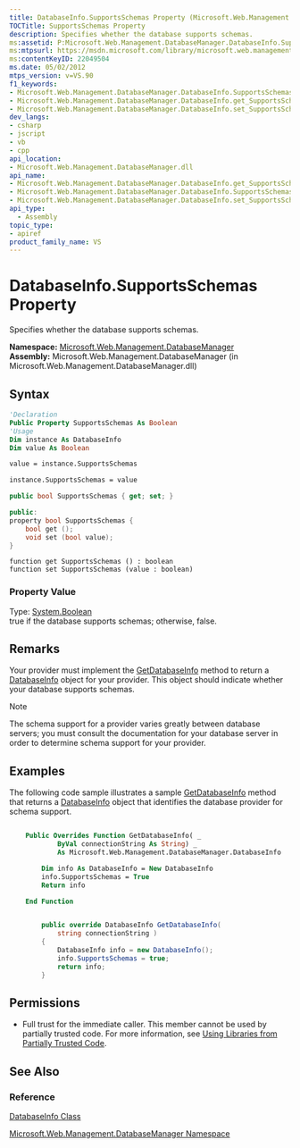 ```yaml
---
title: DatabaseInfo.SupportsSchemas Property (Microsoft.Web.Management.DatabaseManager)
TOCTitle: SupportsSchemas Property
description: Specifies whether the database supports schemas.
ms:assetid: P:Microsoft.Web.Management.DatabaseManager.DatabaseInfo.SupportsSchemas
ms:mtpsurl: https://msdn.microsoft.com/library/microsoft.web.management.databasemanager.databaseinfo.supportsschemas(v=VS.90)
ms:contentKeyID: 22049504
ms.date: 05/02/2012
mtps_version: v=VS.90
f1_keywords:
- Microsoft.Web.Management.DatabaseManager.DatabaseInfo.SupportsSchemas
- Microsoft.Web.Management.DatabaseManager.DatabaseInfo.get_SupportsSchemas
- Microsoft.Web.Management.DatabaseManager.DatabaseInfo.set_SupportsSchemas
dev_langs:
- csharp
- jscript
- vb
- cpp
api_location:
- Microsoft.Web.Management.DatabaseManager.dll
api_name:
- Microsoft.Web.Management.DatabaseManager.DatabaseInfo.get_SupportsSchemas
- Microsoft.Web.Management.DatabaseManager.DatabaseInfo.SupportsSchemas
- Microsoft.Web.Management.DatabaseManager.DatabaseInfo.set_SupportsSchemas
api_type:
  - Assembly
topic_type:
- apiref
product_family_name: VS
---
```


# DatabaseInfo.SupportsSchemas Property

Specifies whether the database supports schemas.

**Namespace:**  [Microsoft.Web.Management.DatabaseManager](microsoft-web-management-databasemanager-namespace.md)  
**Assembly:**  Microsoft.Web.Management.DatabaseManager (in Microsoft.Web.Management.DatabaseManager.dll)

## Syntax

```vb
'Declaration
Public Property SupportsSchemas As Boolean
'Usage
Dim instance As DatabaseInfo
Dim value As Boolean

value = instance.SupportsSchemas

instance.SupportsSchemas = value
```

```csharp
public bool SupportsSchemas { get; set; }
```

```cpp
public:
property bool SupportsSchemas {
    bool get ();
    void set (bool value);
}
```

```jscript
function get SupportsSchemas () : boolean
function set SupportsSchemas (value : boolean)
```

### Property Value

Type: [System.Boolean](https://msdn.microsoft.com/library/a28wyd50)  
true if the database supports schemas; otherwise, false.  

## Remarks

Your provider must implement the [GetDatabaseInfo](databaseprovider-getdatabaseinfo-method-microsoft-web-management-databasemanager.md) method to return a [DatabaseInfo](databaseinfo-class-microsoft-web-management-databasemanager.md) object for your provider. This object should indicate whether your database supports schemas.

> [!NOTE]  
> The schema support for a provider varies greatly between database servers; you must consult the documentation for your database server in order to determine schema support for your provider.

## Examples

The following code sample illustrates a sample [GetDatabaseInfo](databaseprovider-getdatabaseinfo-method-microsoft-web-management-databasemanager.md) method that returns a [DatabaseInfo](databaseinfo-class-microsoft-web-management-databasemanager.md) object that identifies the database provider for schema support.

```vb

    Public Overrides Function GetDatabaseInfo( _
            ByVal connectionString As String) _
            As Microsoft.Web.Management.DatabaseManager.DatabaseInfo

        Dim info As DatabaseInfo = New DatabaseInfo
        info.SupportsSchemas = True
        Return info

    End Function

```

```csharp

        public override DatabaseInfo GetDatabaseInfo(
            string connectionString )
        {
            DatabaseInfo info = new DatabaseInfo();
            info.SupportsSchemas = true;
            return info;
        }

```

## Permissions

  - Full trust for the immediate caller. This member cannot be used by partially trusted code. For more information, see [Using Libraries from Partially Trusted Code](https://msdn.microsoft.com/library/8skskf63).

## See Also

### Reference

[DatabaseInfo Class](databaseinfo-class-microsoft-web-management-databasemanager.md)

[Microsoft.Web.Management.DatabaseManager Namespace](microsoft-web-management-databasemanager-namespace.md)
